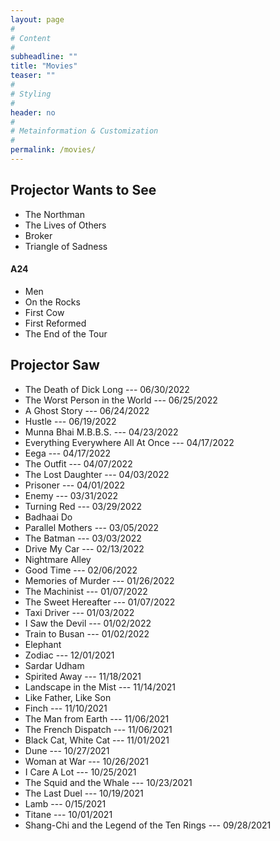 ```yaml
---
layout: page
#
# Content
#
subheadline: ""
title: "Movies"
teaser: ""
#
# Styling
#
header: no
#
# Metainformation & Customization
#
permalink: /movies/
---
```


## Projector Wants to See
- The Northman
- The Lives of Others
- Broker
- Triangle of Sadness

#### A24
- Men
- On the Rocks
- First Cow
- First Reformed
- The End of the Tour

## Projector Saw
- The Death of Dick Long --- 06/30/2022
- The Worst Person in the World --- 06/25/2022
- A Ghost Story --- 06/24/2022
- Hustle --- 06/19/2022
- Munna Bhai M.B.B.S. --- 04/23/2022
- Everything Everywhere All At Once --- 04/17/2022
- Eega --- 04/17/2022
- The Outfit --- 04/07/2022
- The Lost Daughter --- 04/03/2022
- Prisoner --- 04/01/2022
- Enemy --- 03/31/2022
- Turning Red --- 03/29/2022
- Badhaai Do
- Parallel Mothers --- 03/05/2022
- The Batman --- 03/03/2022
- Drive My Car --- 02/13/2022
- Nightmare Alley
- Good Time --- 02/06/2022
- Memories of Murder --- 01/26/2022
- The Machinist --- 01/07/2022
- The Sweet Hereafter --- 01/07/2022
- Taxi Driver --- 01/03/2022
- I Saw the Devil --- 01/02/2022
- Train to Busan --- 01/02/2022
- Elephant
- Zodiac --- 12/01/2021
- Sardar Udham
- Spirited Away --- 11/18/2021
- Landscape in the Mist --- 11/14/2021
- Like Father, Like Son
- Finch --- 11/10/2021
- The Man from Earth --- 11/06/2021
- The French Dispatch --- 11/06/2021
- Black Cat, White Cat --- 11/01/2021
- Dune --- 10/27/2021
- Woman at War --- 10/26/2021
- I Care A Lot --- 10/25/2021
- The Squid and the Whale --- 10/23/2021
- The Last Duel --- 10/19/2021
- Lamb --- 0/15/2021
- Titane --- 10/01/2021
- Shang-Chi and the Legend of the Ten Rings --- 09/28/2021

